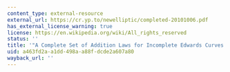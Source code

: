```yaml
---
content_type: external-resource
external_url: https://cr.yp.to/newelliptic/completed-20101006.pdf
has_external_license_warning: true
license: https://en.wikipedia.org/wiki/All_rights_reserved
status: ''
title: '"A Complete Set of Addition Laws for Incomplete Edwards Curves." (PDF)'
uid: a463fd2a-a1dd-498a-a88f-dcde2a607a80
wayback_url: ''
---
```

